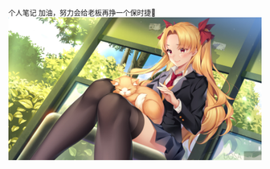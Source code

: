 个人笔记  加油，努力会给老板再挣一个保时捷🙉  
![打工人](https://github.com/hejingzhou/Note/blob/master/imageResource/dagongren.jpg)
